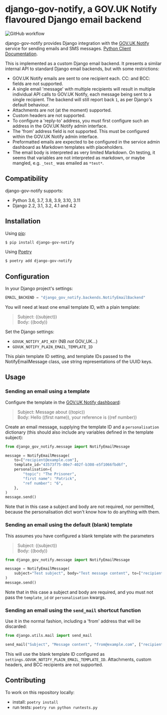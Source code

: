 # django-gov-notify, a GOV.UK Notify flavoured Django email backend

![GitHub workflow](https://github.com/nimasmi/django-gov-notify/actions/workflows/CI-tests.yml/badge.svg)

django-gov-notify provides Django integration with the [GOV.UK Notify](https://www.notifications.service.gov.uk/) service for sending emails and SMS messages. [Python Client Documentation](https://docs.notifications.service.gov.uk/python.html).

This is implemented as a custom Django email backend. It presents a similar internal API to standard Django email backends, but with some restrictions:

- GOV.UK Notify emails are sent to one recipient each. CC: and BCC: fields are not supported.
- A single email 'message' with multiple recipients will result in multiple individual API calls to GOV.UK Notify, each message being sent to a single recipient. The backend will still report back `1`, as per Django's default behaviour.
- Attachments are not (at the moment) supported.
- Custom headers are not supported.
- To configure a 'reply-to' address, you must first configure such an address in the GOV.UK Notify admin interface.
- The 'from' address field is not supported. This must be configured within the GOV.UK Notify admin interface.
- Preformatted emails are expected to be configured in the service admin dashboard as Markdown templates with placeholders.
- The email body is interpreted as very limited Markdown. On testing, it seems that variables are not interpreted as markdown, or maybe mangled, e.g. `_test_` was emailed as `*test*`.

## Compatibility

django-gov-notify supports:

- Python 3.6, 3.7, 3.8, 3.9, 3.10, 3.11
- Django 2.2, 3.1, 3.2, 4.1 and 4.2

## Installation

Using [pip](https://pip.pypa.io/en/stable/):

```bash
$ pip install django-gov-notify
```

Using [Poetry](https://python-poetry.org/)

```bash
$ poetry add django-gov-notify
```

## Configuration

In your Django project's settings:

```python
EMAIL_BACKEND = "django_gov_notify.backends.NotifyEmailBackend"
```

You will need at least one email template ID, with a plain template:

> Subject: ((subject))  
> Body: ((body))

Set the Django settings:

- `GOVUK_NOTIFY_API_KEY` (NB _not_ GOV_UK…)
- `GOVUK_NOTIFY_PLAIN_EMAIL_TEMPLATE_ID`

This plain template ID setting, and template IDs passed to the NotifyEmailMessage class, use string representations of the UUID keys.

## Usage

### Sending an email using a template

Configure the template in the [GOV.UK Notify dashboard](https://www.notifications.service.gov.uk/):

> Subject: Message about ((topic))  
> Body: Hello ((first name)), your reference is ((ref number))

Create an email message, supplying the template ID and a `personalisation` dictionary (this should also include any variables defined in the template subject):

```python
from django_gov_notify.message import NotifyEmailMessage

message = NotifyEmailMessage(
    to=["recipient@example.com"],
    template_id="43573f75-80e7-402f-b308-e5f1066fbd6f",
    personalisation={
        "topic": "The Prisoner",
        "first name": "Patrick",
        "ref number": "6",
    },
)
message.send()
```

Note that in this case a subject and body are not required, nor permitted, because the personalisation dict won't know how to do anything with them.

### Sending an email using the default (blank) template

This assumes you have configured a blank template with the parameters

> Subject: ((subject))  
> Body: ((body))

```python
from django_gov_notify.message import NotifyEmailMessage

message = NotifyEmailMessage(
    subject="Test subject", body="Test message content", to=["recipient@example.com"]
)
message.send()
```

Note that in this case a subject and body are required, and you must not pass the `template_id` or `personalisation` kwargs.

### Sending an email using the `send_mail` shortcut function

Use it in the normal fashion, including a 'from' address that will be discarded:

```python
from django.utils.mail import send_mail

send_mail("Subject", "Message content", "from@example.com", ["recipient@example.com"])
```

This will use the blank template ID configured as `settings.GOVUK_NOTIFY_PLAIN_EMAIL_TEMPLATE_ID`. Attachments, custom headers, and BCC recipients are not supported.

## Contributing

To work on this repository locally:

- install: `poetry install`
- run tests: `poetry run python runtests.py`
